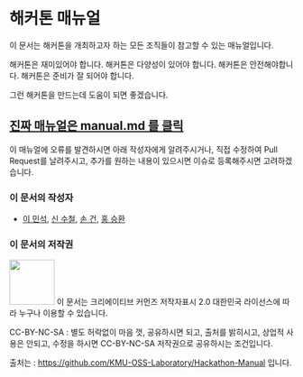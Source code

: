 # 해커톤 매뉴얼

이 문서는 해커톤을 개최하고자 하는 모든 조직들이 참고할 수 있는 매뉴얼입니다.

해커톤은 재미있어야 합니다. 해커톤은 다양성이 있어야 합니다. 
해커톤은 안전해야합니다. 해커톤은 준비가 잘 되어야 합니다.

그런 해커톤을 만드는데 도움이 되면 좋겠습니다.

## [진짜 매뉴얼은 manual.md 를 클릭](manual.md)

이 매뉴얼에 오류를 발견하시면 아래 작성자에게 알려주시거나,
직접 수정하여 Pull Request를 날려주시고,
추가를 원하는 내용이 있으시면 이슈로 등록해주시면 고려하겠습니다.

### 이 문서의 작성자
* [이 민석](mailto:ykhl1itj@gmail.com),
[신 수철](mailto:hisfact@gmail.com),
[손 건](mailto:fjen6b@gmail.com),
[홍 승환](mailto:hj332921@gmail.com)

### 이 문서의 저작권 
<img src="https://mirrors.creativecommons.org/presskit/buttons/88x31/png/by-nc-sa.png" width="80px"></img> 
이 문서는 크리에이티브 커먼즈 저작자표시 2.0 대한민국 라이선스에 따라 
누구나 이용할 수 있습니다.

CC-BY-NC-SA : 별도 허락없이 마음 껏, 공유하시면 되고, 출처를 밝히시고, 상업적 사용은 안되고, 수정을 하시면 CC-BY-NC-SA 저작권으로 공유하시는 조건입니다.

출처는 : https://github.com/KMU-OSS-Laboratory/Hackathon-Manual 입니다.
